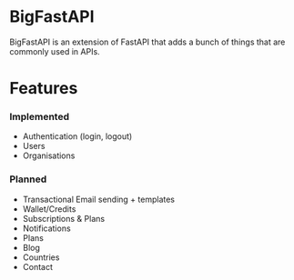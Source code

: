# BigFastAPI

BigFastAPI is an extension of FastAPI that adds a bunch of things that are commonly used in APIs.

# Features

### Implemented
- Authentication (login, logout)
- Users
- Organisations

### Planned
- Transactional Email sending + templates
- Wallet/Credits
- Subscriptions & Plans
- Notifications
- Plans
- Blog
- Countries
- Contact